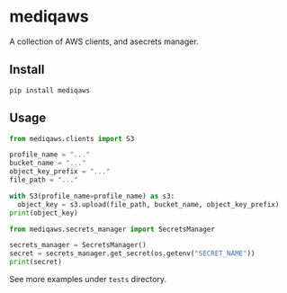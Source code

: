 # mediqaws

A collection of AWS clients, and asecrets manager.

## Install

`pip install mediqaws`

## Usage

```python
from mediqaws.clients import S3

profile_name = "..."
bucket_name = "..."
object_key_prefix = "..."
file_path = "..."

with S3(profile_name=profile_name) as s3:
  object_key = s3.upload(file_path, bucket_name, object_key_prefix)
print(object_key)
```

```python
from mediqaws.secrets_manager import SecretsManager

secrets_manager = SecretsManager()
secret = secrets_manager.get_secret(os.getenv("SECRET_NAME"))
print(secret)
```

See more examples under `tests` directory.
